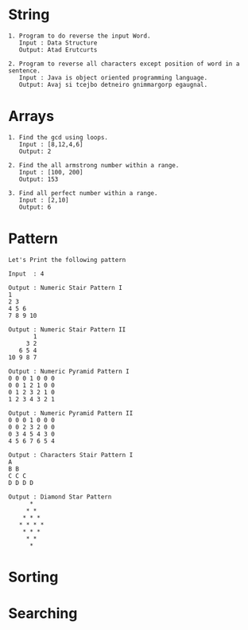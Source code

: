 # String
	1. Program to do reverse the input Word.
	   Input : Data Structure
	   Output: Atad Erutcurts

	2. Program to reverse all characters except position of word in a sentence.
	   Input : Java is object oriented programming language.
	   Output: Avaj si tcejbo detneiro gnimmargorp egaugnal.

# Arrays
	1. Find the gcd using loops. 
	   Input : [8,12,4,6]
	   Output: 2

	2. Find the all armstrong number within a range.
	   Input : [100, 200]
	   Output: 153

	3. Find all perfect number within a range.
	   Input : [2,10]
	   Output: 6


# Pattern

	Let's Print the following pattern

	Input  : 4

	Output : Numeric Stair Pattern I
	1
	2 3
	4 5 6
	7 8 9 10

	Output : Numeric Stair Pattern II
	       1
	     3 2
	   6 5 4
	10 9 8 7

	Output : Numeric Pyramid Pattern I
	0 0 0 1 0 0 0
	0 0 1 2 1 0 0
	0 1 2 3 2 1 0
	1 2 3 4 3 2 1

	Output : Numeric Pyramid Pattern II
	0 0 0 1 0 0 0
	0 0 2 3 2 0 0
	0 3 4 5 4 3 0
	4 5 6 7 6 5 4

	Output : Characters Stair Pattern I
	A
	B B
	C C C
	D D D D

	Output : Diamond Star Pattern
	      *
	     * *
	    * * *
	   * * * *
	    * * *
	     * *
	      *


# Sorting




# Searching